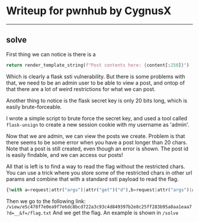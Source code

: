 # Writeup for pwnhub by CygnusX

---
## solve 

First thing we can notice is there is a 
```python
return render_template_string(f"Post contents here: {content[:250]}")
```
Which is clearly a flask ssti vulnerability. But there is some problems with that, we need to be an admin user to be able to view a post, and ontop of that there are a lot of weird restrictions for what we can post.

Another thing to notice is the flask secret key is only 20 bits long, which is easily brute-forceable.

I wrote a simple script to brute force the secret key, and used a tool called `flask-unsign` to create a new session cookie with my username as 'admin'.

Now that we are admin, we can view the posts we create. Problem is that there seems to be some error when you have a post longer than 20 chars. Note that a post is still created, even though an error is shown. The post id is easily findable, and we can access our posts!

All that is left is to find a way to read the flag without the restricted chars. You can use a trick where you store some of the restricted chars in other url params and combine that with a standard ssti payload to read the flag.

```python
{%with a=request|attr("args")|attr("get")("d"),b=request|attr("args")|attr("get")("f")%}{%print(request|attr("application")|attr(a~"globals"~a)|attr(a~"getitem"~a)(a~"builtins"~a)|attr(a~"getitem"~a)("open")(b)|attr("read")())%}{%endwith%}
```

Then we go to the following link: 
`/view/e5c478f7e0ea9f7e6dc8bcd722a3c93c4d849397b2e8c25ff283b95a8aa1eaa7?d=__&f=/flag.txt`
And we get the flag. An example is shown in `/solve`



